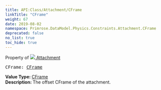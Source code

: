 ```yaml
---
title: API:Class/Attachment/CFrame
linkTitle: "CFrame"
weight: 67
date: 2019-08-02
namespace: Primrose.DataModel.Physics.Constraints.Attachment.CFrame
deprecated: false
no_list: true
toc_hide: true
---
```

Property of <a href="/docs/api-reference/Class/Attachment"><img src="/icons/silk/socket.png"/>&nbsp;Attachment</a>
<pre class="method-declaration">
CFrame: <a class="type" href="/docs/api-reference/DataType/CFrame">CFrame</a></pre>
<b>Value Type: </b>
<a class="type" href="/docs/api-reference/DataType/CFrame">CFrame</a>
<br/>
<b>Description: </b>
The offset CFrame of the attachment.

